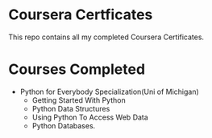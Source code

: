 # Coursera Certficates

This repo contains all my completed Coursera Certificates.

# Courses Completed
* Python for Everybody Specialization(Uni of Michigan)
  * Getting Started With Python
  * Python Data Structures
  * Using Python To Access Web Data
  * Python Databases.
